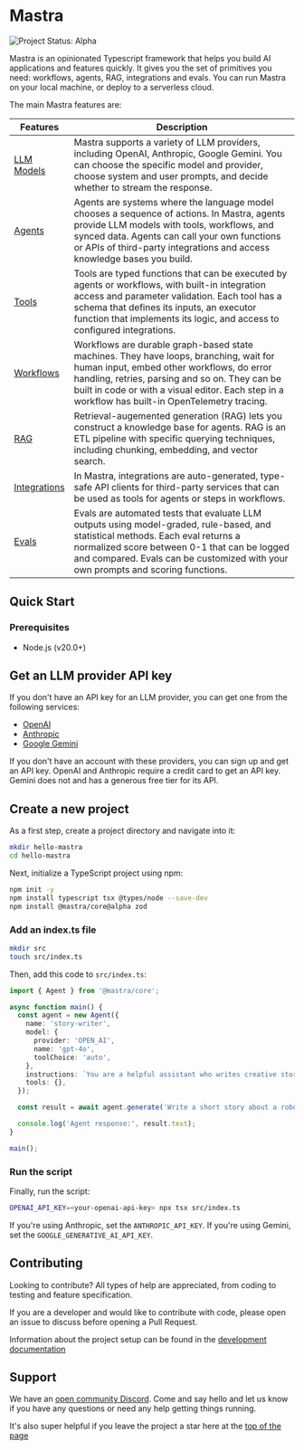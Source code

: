 # Mastra

<img align="cener" alt="Project Status: Alpha" src="https://img.shields.io/badge/Status-Alpha-red">

Mastra is an opinionated Typescript framework that helps you build AI applications and features quickly. It gives you the set of primitives you need: workflows, agents, RAG, integrations and evals. You can run Mastra on your local machine, or deploy to a serverless cloud.

The main Mastra features are:

| Features                                                      | Description                                                                                                                                                                                                                                                                              |
| ------------------------------------------------------------- | ---------------------------------------------------------------------------------------------------------------------------------------------------------------------------------------------------------------------------------------------------------------------------------------- |
| [LLM Models](https://mastra.ai/docs/llm-models/00-overview)   | Mastra supports a variety of LLM providers, including OpenAI, Anthropic, Google Gemini. You can choose the specific model and provider, choose system and user prompts, and decide whether to stream the response.                                                                       |
| [Agents](https://mastra.ai/docs/agents/00-overview)           | Agents are systems where the language model chooses a sequence of actions. In Mastra, agents provide LLM models with tools, workflows, and synced data. Agents can call your own functions or APIs of third-party integrations and access knowledge bases you build.                     |
| [Tools](https://mastra.ai/docs/agents/02-adding-tools)        | Tools are typed functions that can be executed by agents or workflows, with built-in integration access and parameter validation. Each tool has a schema that defines its inputs, an executor function that implements its logic, and access to configured integrations.                 |
| [Workflows](https://mastra.ai/docs/workflows/00-overview)     | Workflows are durable graph-based state machines. They have loops, branching, wait for human input, embed other workflows, do error handling, retries, parsing and so on. They can be built in code or with a visual editor. Each step in a workflow has built-in OpenTelemetry tracing. |
| [RAG](https://mastra.ai/docs/rag/overview)                    | Retrieval-augemented generation (RAG) lets you construct a knowledge base for agents. RAG is an ETL pipeline with specific querying techniques, including chunking, embedding, and vector search.                                                                                        |
| [Integrations](https://mastra.ai/docs/local-dev/integrations) | In Mastra, integrations are auto-generated, type-safe API clients for third-party services that can be used as tools for agents or steps in workflows.                                                                                                                                   |
| [Evals](https://mastra.ai/docs/08-running-evals)              | Evals are automated tests that evaluate LLM outputs using model-graded, rule-based, and statistical methods. Each eval returns a normalized score between 0-1 that can be logged and compared. Evals can be customized with your own prompts and scoring functions.                      |

## Quick Start

### Prerequisites

- Node.js (v20.0+)

## Get an LLM provider API key

If you don't have an API key for an LLM provider, you can get one from the following services:

- [OpenAI](https://platform.openai.com/)
- [Anthropic](https://console.anthropic.com/settings/keys)
- [Google Gemini](https://ai.google.dev/gemini-api/docs)

If you don't have an account with these providers, you can sign up and get an API key. OpenAI and Anthropic require a credit card to get an API key. Gemini does not and has a generous free tier for its API.

## Create a new project

As a first step, create a project directory and navigate into it:

```bash copy
mkdir hello-mastra
cd hello-mastra
```

Next, initialize a TypeScript project using npm:

```bash copy npm2yarn
npm init -y
npm install typescript tsx @types/node --save-dev
npm install @mastra/core@alpha zod
```

### Add an index.ts file

```bash
mkdir src
touch src/index.ts
```

Then, add this code to `src/index.ts`:

```typescript
import { Agent } from '@mastra/core';

async function main() {
  const agent = new Agent({
    name: 'story-writer',
    model: {
      provider: 'OPEN_AI',
      name: 'gpt-4o',
      toolChoice: 'auto',
    },
    instructions: `You are a helpful assistant who writes creative stories.`,
    tools: {},
  });

  const result = await agent.generate('Write a short story about a robot learning to paint.');

  console.log('Agent response:', result.text);
}

main();
```

### Run the script

Finally, run the script:

```bash copy
OPENAI_API_KEY=<your-openai-api-key> npx tsx src/index.ts
```

If you're using Anthropic, set the `ANTHROPIC_API_KEY`. If you're using Gemini, set the `GOOGLE_GENERATIVE_AI_API_KEY`.

## Contributing

Looking to contribute? All types of help are appreciated, from coding to testing and feature specification.

If you are a developer and would like to contribute with code, please open an issue to discuss before opening a Pull Request.

Information about the project setup can be found in the [development documentation](./DEVELOPMENT.md)

## Support

We have an [open community Discord](https://discord.gg/TpapMTnjyB). Come and say hello and let us know if you have any questions or need any help getting things running.

It's also super helpful if you leave the project a star here at the [top of the page](https://github.com/mastra-ai/mastra)
